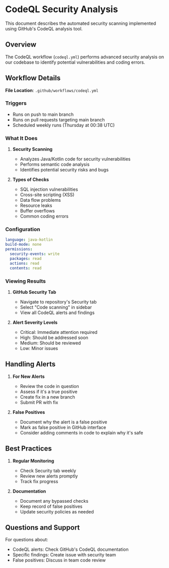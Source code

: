 # CodeQL Security Analysis

This document describes the automated security scanning implemented using GitHub's CodeQL analysis tool.

## Overview

The CodeQL workflow (`codeql.yml`) performs advanced security analysis on our codebase to identify potential vulnerabilities and coding errors.

## Workflow Details

**File Location**: `.github/workflows/codeql.yml`

### Triggers
- Runs on push to main branch
- Runs on pull requests targeting main branch
- Scheduled weekly runs (Thursday at 00:38 UTC)

### What It Does

1. **Security Scanning**
   - Analyzes Java/Kotlin code for security vulnerabilities
   - Performs semantic code analysis
   - Identifies potential security risks and bugs

2. **Types of Checks**
   - SQL injection vulnerabilities
   - Cross-site scripting (XSS)
   - Data flow problems
   - Resource leaks
   - Buffer overflows
   - Common coding errors

### Configuration

```yaml
language: java-kotlin
build-mode: none
permissions:
  security-events: write
  packages: read
  actions: read
  contents: read
```

### Viewing Results

1. **GitHub Security Tab**
   - Navigate to repository's Security tab
   - Select "Code scanning" in sidebar
   - View all CodeQL alerts and findings

2. **Alert Severity Levels**
   - Critical: Immediate attention required
   - High: Should be addressed soon
   - Medium: Should be reviewed
   - Low: Minor issues

## Handling Alerts

1. **For New Alerts**
   - Review the code in question
   - Assess if it's a true positive
   - Create fix in a new branch
   - Submit PR with fix

2. **False Positives**
   - Document why the alert is a false positive
   - Mark as false positive in GitHub interface
   - Consider adding comments in code to explain why it's safe

## Best Practices

1. **Regular Monitoring**
   - Check Security tab weekly
   - Review new alerts promptly
   - Track fix progress

2. **Documentation**
   - Document any bypassed checks
   - Keep record of false positives
   - Update security policies as needed

## Questions and Support

For questions about:
- CodeQL alerts: Check GitHub's CodeQL documentation
- Specific findings: Create issue with security team
- False positives: Discuss in team code review
